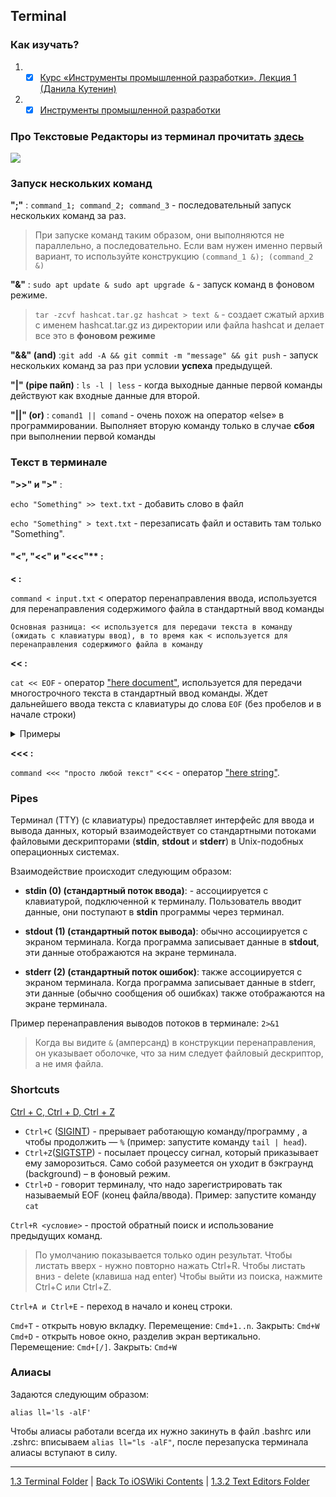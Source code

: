 ## Terminal

### Как изучать?

1. - [x] [Курс «Инструменты промышленной разработки». Лекция 1 (Данила Кутенин)](https://www.youtube.com/watch?v=LGFMbSNEY20&t=3060s&ab_channel=ANDROIDHELPER%5BUNITY3Dandmore%5DANDROIDHELPER%5BUNITY3Dandmore%5D)
2. - [x] [Инструменты промышленной разработки](https://github.com/danlark1/hse_missing_cs_education)

### Про Текстовые Редакторы из терминал прочитать [здесь](https://github.com/danlark1/hse_missing_cs_education/tree/master/text_editors)


![](https://journaldev.nyc3.cdn.digitaloceanspaces.com/2020/01/Top_50_Linux_Commands-1.png)


### Запуск нескольких команд 

**";"** : `command_1; command_2; command_3` - последовательный запуск нескольких команд за раз. 

> При запуске команд таким образом, они выполняются не параллельно, а последовательно. 
> Если вам нужен именно первый вариант, то используйте конструкцию `(command_1 &); (command_2 &)`



**"&"** : `sudo apt update & sudo apt upgrade &` - запуск команд в фоновом режиме.

> `tar -zcvf hashcat.tar.gz hashcat > text &` - cоздает сжатый архив с именем hashcat.tar.gz из директории или файла hashcat и делает все это в **фоновом режиме**

**"&&" (and)** :`git add -A && git commit -m "message" && git push` - запуск нескольких команд за раз при условии **успеха** предыдущей.



**"|" (pipe пайп)** : `ls -l | less` - когда выходные данные первой команды действуют как входные данные для второй.

**"||" (or)** : `comand1 || comand` - очень похож на оператор «else» в программировании. Выполняет вторую команду только в случае **сбоя** при выполнении первой команды


### Текст в терминале

**">>" и ">"** : 

`echo "Something" >> text.txt` - добавить слово в файл

`echo "Something" > text.txt` - перезаписать файл и оставить там только "Something".



#### "<", "<<" и "<<<"** : 

**< :**

`command < input.txt` < оператор перенаправления ввода, используется для перенаправления содержимого файла в стандартный ввод команды

    Основная разница: << используется для передачи текста в команду (ожидать с клавиатуры ввод), в то время как < используется для перенаправления содержимого файла в команду

**<< :**

`cat << EOF` - оператор ["here document"](https://joshuatz.com/posts/2023/shell-heredocs-productive-fun-bash-and-beyond/), используется для передачи многострочного текста в стандартный ввод команды. Ждет дальнейшего ввода текста с клавиатуры до слова `EOF` (без пробелов и в начале строки)

<details><summary>Примеры</summary>
<p>

Расширять какие-либо переменные внутри:

```bash
$ FOO="bar"

$ cat << \EOT > foobar.txt
echo "$FOO"
EOT

Вывод: echo $FOO

$ FOO="bar"

$ cat << EOT > foobar.txt
echo "$FOO"
EOT

Вывод: echo "bar"
```



</p>
</details>

**<<< :**

`command <<< "просто любой текст"` <<< - оператор ["here string"](https://www.baeldung.com/linux/heredoc-herestring#here-string).


### Pipes

Терминал (TTY) (с клавиатуры) предоставляет интерфейс для ввода и вывода данных, который взаимодействует со стандартными потоками файловыми дескрипторами (**stdin**, **stdout** и **stderr**) в Unix-подобных операционных системах. 

Взаимодействие происходит следующим образом:

* **stdin (0) (cтандартный поток ввода)**: - ассоциируется с клавиатурой, подключенной к терминалу. Пользователь вводит данные, они поступают в **stdin** программы через терминал.

* **stdout (1) (стандартный поток вывода)**: обычно ассоциируется с экраном терминала. Когда программа записывает данные в **stdout**, эти данные отображаются на экране терминала.

* **stderr (2) (cтандартный поток ошибок)**: также ассоциируется с экраном терминала. Когда программа записывает данные в stderr, эти данные (обычно сообщения об ошибках) также отображаются на экране терминала.

Пример перенаправления выводов потоков в терминале: `2>&1`

> Когда вы видите `&` (амперсанд) в конструкции перенаправления, он указывает оболочке, что за ним следует файловый дескриптор, а не имя файла.

### Shortcuts

[Ctrl + C, Ctrl + D, Ctrl + Z](https://younglinux.info/bash/ctrl-c)

* `Ctrl+C` ([SIGINT](/2%20ComputerScience/2.0%20Linux/2.0.3%20ConcurrencyAndMultitasking/2.0.3.1%20Process.md)) - прерывает работающую команду/программу , а чтобы продолжить — `%` (пример: запустите команду `tail | head`). 
* `Ctrl+Z`([SIGTSTP](/2%20ComputerScience/2.0%20Linux/2.0.3%20ConcurrencyAndMultitasking/2.0.3.1%20Process.md)) - посылает процессу сигнал, который приказывает ему заморозиться. Само собой разумеется он уходит в бэкграунд (background) – в фоновый режим.
* `Ctrl+D` - говорит терминалу, что надо зарегистрировать так называемый EOF (конец файла/ввода). Пример: запустите команду `cat`


`Ctrl+R <условие>` - простой обратный поиск и использование предыдущих команд.

> По умолчанию показывается только один результат. 
Чтобы листать вверх - нужно повторно нажать Ctrl+R. Чтобы листать вниз - delete (клавиша над enter)
Чтобы выйти из поиска, нажмите Ctrl+C или Ctrl+Z.

`Ctrl+A и Ctrl+E` - переход в начало и конец строки.

`Cmd+T` - открыть новую вкладку. Перемещение: `Cmd+1..n`. Закрыть: `Cmd+W`
`Cmd+D` - открыть новое окно, разделив экран вертикально. Перемещение: `Cmd+[/]`. Закрыть: `Cmd+W`

### Алиасы

Задаются следующим образом: 

`alias ll='ls -alF'`

Чтобы алиасы работали всегда их нужно закинуть в файл .bashrc или .zshrc: вписываем `alias ll="ls -alF"`, после перезапуска терминала алиасы вступают в силу. 

---

[1.3 Terminal Folder](/1%20Common/1.3%20Terminal/) | [Back To iOSWiki Contents](https://github.com/eldaroid/iOSWiki) |  [1.3.2 Text Editors Folder](./1.3.2%20TextEditors/)

